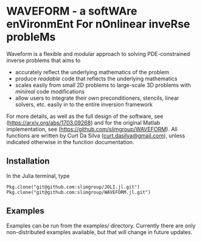 # WAVEFORM - a softWAre enVironmEnt For nOnlinear inveRse probleMs

Waveform is a flexible and modular approach to solving PDE-constrained inverse problems that aims to
- accurately reflect the underlying mathematics of the problem
- produce *readable* code that reflects the underlying mathematics
- scales easily from small 2D problems to large-scale 3D problems with *minimal* code modifications
- allow users to integrate their own preconditioners, stencils, linear solvers, etc. easily in to the entire inversion framework

For more details, as well as the full design of the software, see (https://arxiv.org/abs/1703.09268) and for the original Matlab implementation, see (https://github.com/slimgroup/WAVEFORM). All functions are written by Curt Da Silva (curt.dasilva@gmail.com), unless indicated otherwise in the function documentation.

## Installation
In the Julia terminal, type
```
Pkg.clone("git@github.com:slimgroup/JOLI.jl.git")
Pkg.clone("git@github.com:slimgroup/WAVEFORM.jl.git")
```

## Examples
Examples can be run from the examples/ directory. Currently there are only non-distributed examples available, but that will change in future updates.

